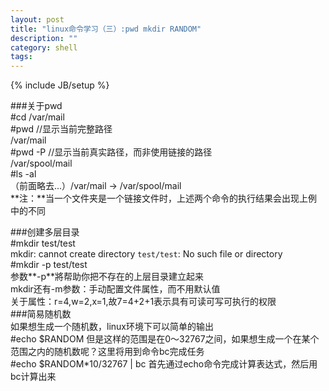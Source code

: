 ```yaml
---
layout: post
title: "linux命令学习（三）:pwd mkdir RANDOM"
description: ""
category: shell
tags: 
---
```

{% include JB/setup %}


###关于pwd  
	#cd /var/mail   
	#pwd	//显示当前完整路径  
	/var/mail  
	#pwd -P	//显示当前真实路径，而非使用链接的路径  
	/var/spool/mail  
	#ls -al  
	（前面略去...）/var/mail -> /var/spool/mail  
**注：**当一个文件夹是一个链接文件时，上述两个命令的执行结果会出现上例中的不同  

###创建多层目录  
	#mkdir test/test  
	mkdir: cannot create directory `test/test`: No such file or directory  
	#mkdir -p test/test  
参数**-p**將帮助你把不存在的上层目录建立起来  
mkdir还有-m参数：手动配置文件属性，而不用默认值  
	关于属性：r=4,w=2,x=1,故7=4+2+1表示具有可读可写可执行的权限  
###简易随机数  
如果想生成一个随机数，linux环境下可以简单的输出  
	#echo $RANDOM
但是这样的范围是在0～32767之间，如果想生成一个在某个范围之内的随机数呢？这里将用到命令bc完成任务  
	#echo $RANDOM*10/32767 | bc
首先通过echo命令完成计算表达式，然后用bc计算出来  


